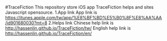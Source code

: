 #TraceFiction
  This repository store iOS app TraceFiction helps and sites Javascript opensource.
1.App link
  App link is https://itunes.apple.com/tw/app/%E8%BF%BD%E5%B0%8F%E8%AA%AA/id901680030?mt=8
2.Helps link
  Chinese help link is http://hassenlin.github.io/TraceFiction/tw/
  English help link is http://hassenlin.github.io/TraceFiction/en/
